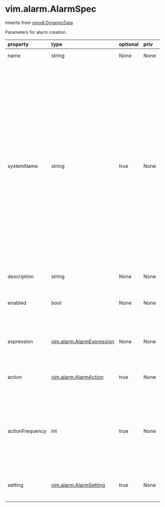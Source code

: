 vim.alarm.AlarmSpec
===================
inherits from [vmodl.DynamicData](docs/vmodl.DynamicData.md)


Parameters for alarm creation.

| property | type | optional | priv | desc |
|:---------|:-----|:---------|:-----|:-----|
| name | string | None | None | Name of the alarm. |
| systemName | string | true | None | System name of the alarm.  <p>  This is set only for predefined Alarms - i.e. Alarms created by the  server automatically. Editing or renaming Alarms from the UI does  not affect this value, and user-created Alarms do not have a  systemName at all.  <p>  The purpose of this field is to identify system-created Alarms  reliably, even if they are edited by users. |
| description | string | None | None | Description of the alarm. |
| enabled | bool | None | None | Flag to indicate whether or not the alarm is enabled or disabled. |
| expression | [vim.alarm.AlarmExpression](vim.alarm.AlarmExpression.md "vim.alarm.AlarmExpression") | None | None | Top-level alarm expression that defines trigger conditions. |
| action | [vim.alarm.AlarmAction](vim.alarm.AlarmAction.md "vim.alarm.AlarmAction") | true | None | Action to perform when the alarm is triggered. |
| actionFrequency | int | true | None | Frequency in seconds, which specifies how often appropriate actions  should repeat when an alarm does not change state. |
| setting | [vim.alarm.AlarmSetting](vim.alarm.AlarmSetting.md "vim.alarm.AlarmSetting") | true | None | Tolerance and maximum frequency settings. |



